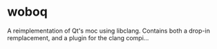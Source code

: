 # woboq
A reimplementation of Qt's moc using libclang. Contains both a drop-in remplacement, and a plugin for the clang compi…
